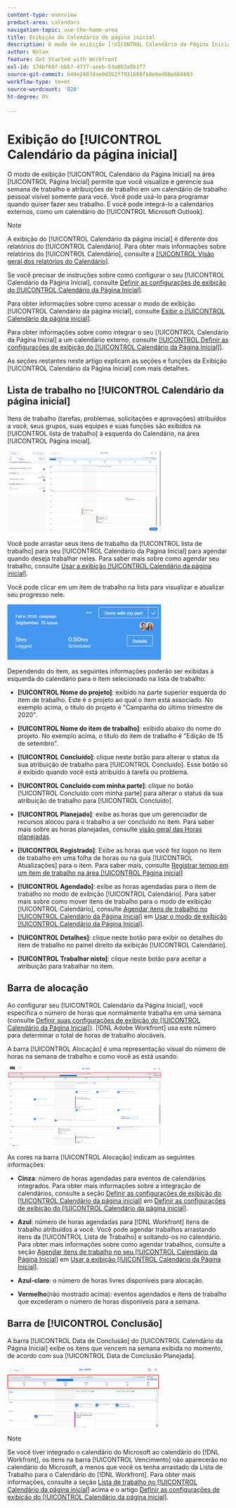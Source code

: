```yaml
---
content-type: overview
product-area: calendars
navigation-topic: use-the-home-area
title: Exibição do Calendário da página inicial
description: O modo de exibição [!UICONTROL Calendário da Página Inicial] na área [!UICONTROL Página Inicial] permite que você visualize e gerencie sua semana de trabalho e atribuições de trabalho em um calendário de trabalho pessoal visível somente para você. Você pode usá-lo para programar quando quiser fazer seu trabalho. E você pode integrá-lo a calendários externos, como um calendário do [!UICONTROL Microsoft Outlook].
author: Nolan
feature: Get Started with Workfront
exl-id: 174bf68f-bbb7-4777-aeeb-53a0b3a8b1f7
source-git-commit: 644e2487dae0d3b2f7931660fb8e6ed68e6b8b93
workflow-type: tm+mt
source-wordcount: '828'
ht-degree: 0%

---
```


# Exibição do [!UICONTROL Calendário da página inicial]

<!--
<p data-mc-conditions="QuicksilverOrClassic.Draft mode">Updated for QS except for section about expanding a work item in the list--this isn't working yet in QS.</p>
-->

O modo de exibição [!UICONTROL Calendário da Página Inicial] na área [!UICONTROL Página Inicial] permite que você visualize e gerencie sua semana de trabalho e atribuições de trabalho em um calendário de trabalho pessoal visível somente para você. Você pode usá-lo para programar quando quiser fazer seu trabalho. E você pode integrá-lo a calendários externos, como um calendário do [!UICONTROL Microsoft Outlook].

>[!NOTE]
>
>A exibição do [!UICONTROL Calendário da página inicial] é diferente dos relatórios do [!UICONTROL Calendário]. Para obter mais informações sobre relatórios do [!UICONTROL Calendário], consulte a [[!UICONTROL Visão geral dos relatórios do Calendário]](../../../reports-and-dashboards/reports/calendars/calendar-reports-overview.md).

Se você precisar de instruções sobre como configurar o seu [!UICONTROL Calendário da Página Inicial], consulte [Definir as configurações de exibição do [!UICONTROL Calendário da Página Inicial]](../../../workfront-basics/using-home/using-the-home-area/configure-home-calendar-view.md).

Para obter informações sobre como acessar o modo de exibição [!UICONTROL Calendário da página inicial], consulte [Exibir o [!UICONTROL Calendário da página inicial]](../../../workfront-basics/using-home/using-the-home-area/view-home-calendar.md).

Para obter informações sobre como integrar o seu [!UICONTROL Calendário da Página Inicial] a um calendário externo, consulte [[!UICONTROL Definir as configurações de exibição do [!UICONTROL Calendário da Página Inicial]]](../../../workfront-basics/using-home/using-the-home-area/configure-home-calendar-view.md).

As seções restantes neste artigo explicam as seções e funções da Exibição [!UICONTROL Calendário da Página Inicial] com mais detalhes.

## Lista de trabalho no [!UICONTROL Calendário da página inicial]

Itens de trabalho (tarefas, problemas, solicitações e aprovações) atribuídos a você, seus grupos, suas equipes e suas funções são exibidos na [!UICONTROL lista de trabalho] à esquerda do Calendário, na área [!UICONTROL Página inicial].

![](assets/calview-qs-350x185.png)

Você pode arrastar seus itens de trabalho da [!UICONTROL lista de trabalho] para seu [!UICONTROL Calendário da Página Inicial] para agendar quando deseja trabalhar neles. Para saber mais sobre como agendar seu trabalho, consulte [Usar a exibição [!UICONTROL Calendário da página inicial]](../../../workfront-basics/using-home/using-the-home-area/use-home-calendar-view.md).

Você pode clicar em um item de trabalho na lista para visualizar e atualizar seu progresso nele.

![](assets/work-item-cl-350x126.png)

Dependendo do item, as seguintes informações poderão ser exibidas à esquerda do calendário para o item selecionado na lista de trabalho:

* **[!UICONTROL Nome do projeto]**: exibido na parte superior esquerda do item de trabalho. Este é o projeto ao qual o item está associado. No exemplo acima, o título do projeto é &quot;Campanha do último trimestre de 2020&quot;.
* **[!UICONTROL Nome do item de trabalho]**: exibido abaixo do nome do projeto. No exemplo acima, o título do item de trabalho é &quot;Edição de 15 de setembro&quot;.
* **[!UICONTROL Concluído]**: clique neste botão para alterar o status da sua atribuição de trabalho para [!UICONTROL Concluído]. Esse botão só é exibido quando você está atribuído à tarefa ou problema.
* **[!UICONTROL Concluído com minha parte]**: clique no botão [!UICONTROL Concluído com minha parte] para alterar o status da sua atribuição de trabalho para [!UICONTROL Concluído].
* **[!UICONTROL Planejado]**: exibe as horas que um gerenciador de recursos alocou para o trabalho a ser concluído no item. Para saber mais sobre as horas planejadas, consulte [visão geral das Horas planejadas](../../../manage-work/tasks/task-information/planned-hours.md).

* **[!UICONTROL Registrado]**: Exibe as horas que você fez logon no item de trabalho em uma folha de horas ou na guia [!UICONTROL Atualizações] para o item. Para saber mais, consulte [Registrar tempo em um item de trabalho na área [!UICONTROL Página inicial]](../../../workfront-basics/using-home/using-the-home-area/log-time-on-work-item-in-home.md)

* **[!UICONTROL Agendado]**: exibe as horas agendadas para o item de trabalho no modo de exibição [!UICONTROL Calendário]. Para saber mais sobre como mover itens de trabalho para o modo de exibição [!UICONTROL Calendário], consulte [Agendar itens de trabalho no [!UICONTROL Calendário da Página Inicial]](../../../workfront-basics/using-home/using-the-home-area/use-home-calendar-view.md#scheduling-work-items-in-home-calendar) em [Usar o modo de exibição [!UICONTROL Calendário da Página Inicial]](../../../workfront-basics/using-home/using-the-home-area/use-home-calendar-view.md).

* **[!UICONTROL Detalhes]**: clique neste botão para exibir os detalhes do item de trabalho no painel direito da exibição [!UICONTROL Calendário].
* **[!UICONTROL Trabalhar nisto]**: clique neste botão para aceitar a atribuição para trabalhar no item.

## Barra de alocação

Ao configurar seu [!UICONTROL Calendário da Página Inicial], você especifica o número de horas que normalmente trabalha em uma semana (consulte [Definir suas configurações de exibição do [!UICONTROL Calendário da Página Inicial]](../../../workfront-basics/using-home/using-the-home-area/configure-home-calendar-view.md)). [!DNL Adobe Workfront] usa este número para determinar o total de horas de trabalho alocáveis.

A barra [!UICONTROL Alocação] é uma representação visual do número de horas na semana de trabalho e como você as está usando.

![](assets/allocation-bar-qs-350x181.png)

As cores na barra [!UICONTROL Alocação] indicam as seguintes informações:

* **Cinza**: número de horas agendadas para eventos de calendários integrados. Para obter mais informações sobre a integração de calendários, consulte a seção [Definir as configurações de exibição do [!UICONTROL Calendário da página inicial]](../../../workfront-basics/using-home/using-the-home-area/configure-home-calendar-view.md#configuring-your-home-calendar-view) em [Definir as configurações de exibição do [!UICONTROL Calendário da página inicial]](../../../workfront-basics/using-home/using-the-home-area/configure-home-calendar-view.md).

* **Azul**: número de horas agendadas para [!DNL Workfront] itens de trabalho atribuídos a você. Você pode agendar trabalhos arrastando itens da [!UICONTROL Lista de Trabalho] e soltando-os no calendário. Para obter mais informações sobre como agendar trabalhos, consulte a seção [Agendar itens de trabalho no seu [!UICONTROL Calendário da Página Inicial]](../../../workfront-basics/using-home/using-the-home-area/use-home-calendar-view.md#scheduling-work-items-in-home-calendar) em [Usar a exibição [!UICONTROL Calendário da Página Inicial]](../../../workfront-basics/using-home/using-the-home-area/use-home-calendar-view.md).

* **Azul-claro**: o número de horas livres disponíveis para alocação.
* **Vermelho**(não mostrado acima): eventos agendados e itens de trabalho que excederam o número de horas disponíveis para a semana.

## Barra de [!UICONTROL Conclusão]

A barra [!UICONTROL Data de Conclusão] do [!UICONTROL Calendário da Página Inicial] exibe os itens que vencem na semana exibida no momento, de acordo com sua [!UICONTROL Data de Conclusão Planejada].

![](assets/duebar-qs-350x140.png)

>[!NOTE]
>
>Se você tiver integrado o calendário do Microsoft ao calendário do [!DNL Workfront], os itens na barra [!UICONTROL Vencimento] não aparecerão no calendário do Microsoft, a menos que você os tenha arrastado da Lista de Trabalho para o Calendário do [!DNL Workfront]. Para obter mais informações, consulte a seção [Lista de trabalho no [!UICONTROL Calendário da página inicial]](#work-list-on-the-home-calendar) acima e o artigo [Definir as configurações de exibição do [!UICONTROL Calendário da página inicial]](../../../workfront-basics/using-home/using-the-home-area/configure-home-calendar-view.md).
